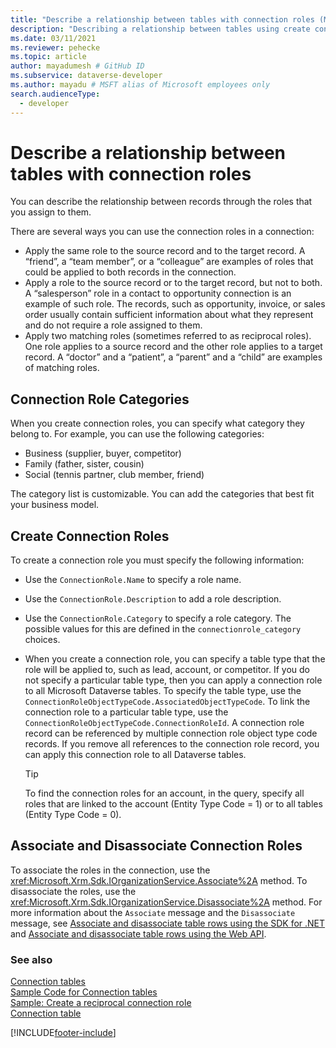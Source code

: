 ```yaml
---
title: "Describe a relationship between tables with connection roles (Microsoft Dataverse) | Microsoft Docs" # Intent and product brand in a unique string of 43-59 chars including spaces
description: "Describing a relationship between tables using create connection roles and connection role categories." # 115-145 characters including spaces. This abstract displays in the search result.
ms.date: 03/11/2021
ms.reviewer: pehecke
ms.topic: article
author: mayadumesh # GitHub ID
ms.subservice: dataverse-developer
ms.author: mayadu # MSFT alias of Microsoft employees only
search.audienceType: 
  - developer
---
```

# Describe a relationship between tables with connection roles

You can describe the relationship between records through the roles that you assign to them.  
  
 There are several ways you can use the connection roles in a connection:  
  
- Apply the same role to the source record and to the target record. A “friend”, a “team member”, or a “colleague” are examples of roles that could be applied to both records in the connection.  
- Apply a role to the source record or to the target record, but not to both. A “salesperson” role in a contact to opportunity connection is an example of such role. The records, such as opportunity, invoice, or sales order usually contain sufficient information about what they represent and do not require a role assigned to them.  
- Apply two matching roles (sometimes referred to as reciprocal roles). One role applies to a source record and the other role applies to a target record. A “doctor” and a “patient”, a “parent” and a “child” are examples of matching roles.  
  
## Connection Role Categories

When you create connection roles, you can specify what category they belong to. For example, you can use the following categories:  
  
- Business (supplier, buyer, competitor)  
- Family (father, sister, cousin)  
- Social (tennis partner, club member, friend)  
  
The category list is customizable. You can add the categories that best fit your business model.  
  
## Create Connection Roles

To create a connection role you must specify the following information:  
  
- Use the `ConnectionRole.Name` to specify a role name.  
- Use the `ConnectionRole.Description` to add a role description.  
- Use the `ConnectionRole.Category`  to specify a role category. The possible values for this are defined in the `connectionrole_category` choices.  
  
- When you create a connection role, you can specify a table type that the role will be applied to, such as lead, account, or competitor. If you do not specify a particular table type, then you can apply a connection role to all Microsoft Dataverse tables. To specify the table type, use the `ConnectionRoleObjectTypeCode.AssociatedObjectTypeCode`. To link the connection role to a particular table type, use the `ConnectionRoleObjectTypeCode.ConnectionRoleId`. A connection role record can be referenced by multiple connection role object type code records. If you remove all references to the connection role record, you can apply this connection role to all Dataverse tables.  
  
  > [!TIP]
  >  To find the connection roles for an account, in the query, specify all roles that are linked to the account (Entity Type Code = 1) or to all tables (Entity Type Code = 0).  
  
## Associate and Disassociate Connection Roles

To associate the roles in the connection, use the <xref:Microsoft.Xrm.Sdk.IOrganizationService.Associate%2A> method. To disassociate the roles, use the <xref:Microsoft.Xrm.Sdk.IOrganizationService.Disassociate%2A> method. For more information about the `Associate` message and the `Disassociate` message, see [Associate and disassociate table rows using the SDK for .NET](org-service/entity-operations-associate-disassociate.md) and [Associate and disassociate table rows using the Web API](webapi/associate-disassociate-entities-using-web-api.md).
  
### See also

[Connection tables](connection-entities.md)<br />
[Sample Code for Connection tables](/dynamics365/customer-engagement/developer/sample-code-connection-entities)<br />
[Sample: Create a reciprocal connection role](org-service/samples/create-reciprocal-connection-role-early-bound.md)<br />
[Connection table](reference/entities/connection.md)


[!INCLUDE[footer-include](../../includes/footer-banner.md)]
